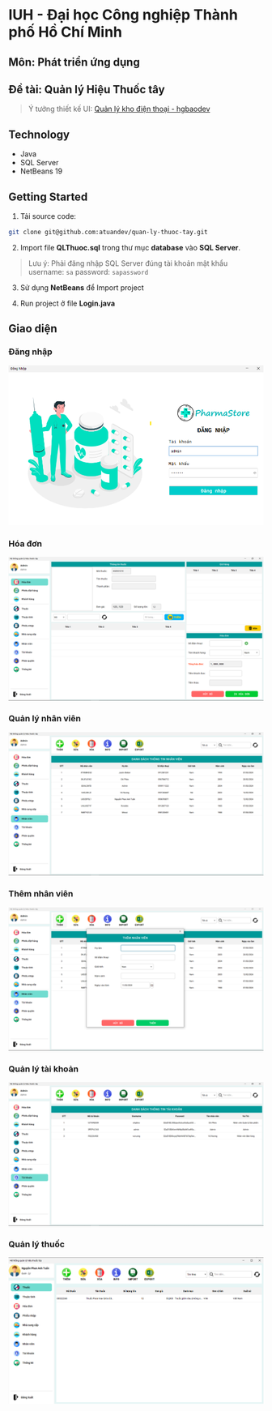 # IUH - Đại học Công nghiệp Thành phố Hồ Chí Minh

## Môn: Phát triển ứng dụng
## Đề tài: **Quản lý Hiệu Thuốc tây**

>Ý tưởng thiết kế UI: [Quản lý kho điện thoại - hgbaodev](https://github.com/hgbaodev/QuanLyKhoDienThoai)
>
## Technology
- Java
- SQL Server
- NetBeans 19

## Getting Started
1. Tải source code:
```sh
git clone git@github.com:atuandev/quan-ly-thuoc-tay.git
```
2. Import file **QLThuoc.sql** trong thư mục **database** vào **SQL Server**.
>Lưu ý: Phải đăng nhập SQL Server đúng tài khoản mật khẩu
>username: `sa`
>password: `sapassword`

3. Sử dụng **NetBeans** để Import project

4. Run project ở file **Login.java**

## Giao diện 

### Đăng nhập
<img src="./image/login.png" />

### Hóa đơn
<img src="./image/hoa-don.png" />

### Quản lý nhân viên
<img src="./image/nhan-vien.png" />

### Thêm nhân viên
<img src="./image/add-nhan-vien.png" />

### Quản lý tài khoản
<img src="./image/tai-khoan.png" />

### Quản lý thuốc
<img src="./image/Quản ký thuốc.png" />
